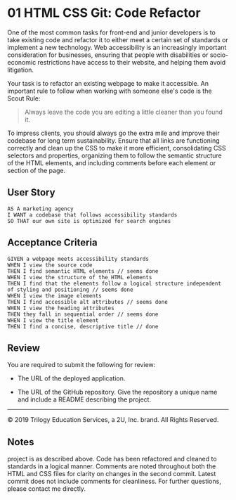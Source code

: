 # 01 HTML CSS Git: Code Refactor

One of the most common tasks for front-end and junior developers is to take existing code and refactor it to either meet a certain set of standards or implement a new technology. Web accessibility is an increasingly important consideration for businesses, ensuring that people with disabilities or socio-economic restrictions have access to their website, and helping them avoid litigation.

Your task is to refactor an existing webpage to make it accessible. An important rule to follow when working with someone else's code is the Scout Rule:

> Always leave the code you are editing a little cleaner than you found it.

To impress clients, you should always go the extra mile and improve their codebase for long term sustainability. Ensure that all links are functioning correctly and clean up the CSS to make it more efficient, consolidating CSS selectors and properties, organizing them to follow the semantic structure of the HTML elements, and including comments before each element or section of the page.

## User Story

```
AS A marketing agency
I WANT a codebase that follows accessibility standards
SO THAT our own site is optimized for search engines
```

## Acceptance Criteria

```
GIVEN a webpage meets accessibility standards
WHEN I view the source code
THEN I find semantic HTML elements // seems done
WHEN I view the structure of the HTML elements
THEN I find that the elements follow a logical structure independent of styling and positioning // seems done
WHEN I view the image elements
THEN I find accessible alt attributes // seems done
WHEN I view the heading attributes
THEN they fall in sequential order // seems done
WHEN I view the title element
THEN I find a concise, descriptive title // done
```

## Review

You are required to submit the following for review:

* The URL of the deployed application.

* The URL of the GitHub repository. Give the repository a unique name and include a README describing the project.

- - -
© 2019 Trilogy Education Services, a 2U, Inc. brand. All Rights Reserved.

## Notes
project is as described above. Code has been refactored and cleaned to standards in a logical manner. Comments are noted throughout both the HTML and CSS files for clarity on changes in the second commit. Latest commit does not include comments for cleanliness. For further questions, please contact me directly.